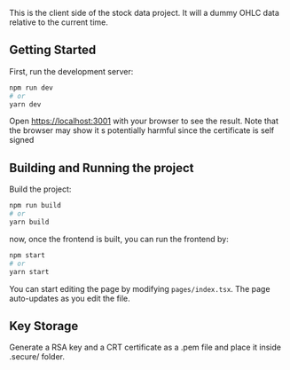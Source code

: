 This is the client side of the stock data project. It will a dummy OHLC data relative to the current time.

## Getting Started

First, run the development server:

```bash
npm run dev
# or
yarn dev
```

Open [https://localhost:3001](https://localhost:3001) with your browser to see the result. Note that the browser may show it s potentially harmful since the certificate is self signed

## Building and Running the project

Build the project:

```bash
npm run build
# or
yarn build
```

now, once the frontend is built, you can run the frontend by:

```bash
npm start
# or
yarn start
```

You can start editing the page by modifying `pages/index.tsx`. The page auto-updates as you edit the file.

## Key Storage

Generate a RSA key and a CRT certificate as a .pem file and place it inside .secure/ folder.
